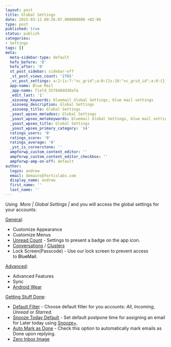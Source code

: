 ```yaml
---
layout: post
title: Global Settings
date: 2015-03-12 09:26:07.000000000 +02:00
type: post
published: true
status: publish
categories:
- Settings
tags: []
meta:
  meta-sidebar-type: default
  hefo_before: '0'
  hefo_after: '0'
  st_post_sidebar: sidebar-off
  _st_post_views_count: '2765'
  _vc_post_settings: a:2:{s:7:"vc_grid";a:0:{}s:10:"vc_grid_id";a:0:{}}
  app-name: Blue Mail
  _app-name: field_557848dd38a7a
  _edit_last: '1'
  _aioseop_keywords: bluemail Global Settings, blue mail settings
  _aioseop_description: Global Settings
  _aioseop_title: Global Settings
  _yoast_wpseo_metadesc: Global Settings
  _yoast_wpseo_metakeywords: bluemail Global Settings, blue mail settings
  _yoast_wpseo_title: Global Settings
  _yoast_wpseo_primary_category: '14'
  ratings_users: '0'
  ratings_score: '0'
  ratings_average: '0'
  _yst_is_cornerstone: ''
  ampforwp_custom_content_editor: ''
  ampforwp_custom_content_editor_checkbox: ''
  ampforwp-amp-on-off: default
author:
  login: andrew
  email: domains@fortislabs.com
  display_name: andrew
  first_name: ''
  last_name: ''
---
```

<p>Using  <i>More | Global Settings | </i>and you will access the global settings for your accounts:</p>
<p><span style="text-decoration: underline;">General</span>:</p>
<ul>
<li>Customize Appearance</li>
<li>Customize Menus</li>
<li><a title="How to Present Unread Count Badge on the App Icon?" href="/unread-count-badge-app-icon/">Unread Count</a> - Settings to present a badge on the app icon.</li>
<li><a href="/blue-mail-conversations-support/">Conversations</a> / <a href="/what-are-clusters-and-how-to-use-them/">Clusters</a></li>
<li>Lock Screen(Passcode) - Use our lock screen to prevent access to <span style="color: #008ffe;"><span style="color: #000000;">BlueMail.</span></span></li>
</ul>
<p><span style="text-decoration: underline;">Advanced</span>:</p>
<ul>
<li>Advanced Features</li>
<li>Sync</li>
<li><a href="/android-wear-bluemail/">Android Wear</a></li>
</ul>
<p><span style="text-decoration: underline;">Getting Stuff Done</span>:</p>
<ul>
<li><a title="What are the filters on the Top Bar Menu: All, Unread, Starred, Incoming, Later, Done?" href="/top-bar-left-triangle-menu/">Default F</a><a title="What are the filters on the Top Bar Menu: All, Unread, Starred, Incoming, Later, Done?" href="/top-bar-left-triangle-menu/">ilter</a> - Choose default filter for you accounts: <em>All</em>, <em>Incoming</em>, <em>Unread</em> or <em>Starred.</em></li>
<li><a href="/default-to-assign-an-email/">Snooze Today Default</a> - Set default postpone time for assigning an email for Later today using <a href="/how-to-configure-the-bottom-bar-actions/">Snooze+</a>.</li>
<li><a title="What does Mark as Done do?" href="/mark-as-done/">Auto Mark as Done</a> - Check this option to automatically mark emails as Done upon replying.</li>
<li><a href="/reach-a-zero-inbox/">Zero Inbox Image</a></li>
</ul>
<p>&nbsp;</p>

